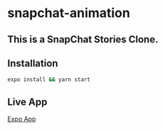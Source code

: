 # snapchat-animation
## This is a SnapChat Stories Clone.  

## Installation


```bash
expo install && yarn start
```
 
## Live App
[Expo App](expo.dev/@talalnuman/snapchat)
